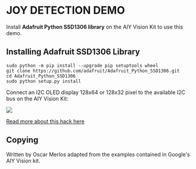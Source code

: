 # JOY DETECTION DEMO

Install **Adafruit Python SSD1306 library** on the AIY Vision Kit to use this demo.

Installing Adafruit SSD1306 Library
----------

```
sudo python -m pip install --upgrade pip setuptools wheel
git clone https://github.com/adafruit/Adafruit_Python_SSD1306.git
cd Adafruit_Python_SSD1306
sudo python setup.py install
```

Connect an I2C OLED display 128x64 or 128x32 pixel to the available I2C bus on the AIY Vision Kit:

![](https://ezway-imagestore.s3.amazonaws.com/files/2018/06/16305777781529846606.jpg)

[Read more about this hack here](http://www.linkedin.com/linkPending "Read more about this hack here")

Copying
-------

Written by Oscar Merlos adapted from the examples contained in Google's AIY Vision kit.
